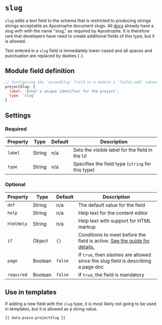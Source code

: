 # `slug`

`slug` adds a text field to the schema that is restricted to producing strings strings acceptable as Apostrophe document slugs. All [docs](/reference/glossary.md#doc) already have a slug with with the name "slug," as required by Apostrophe. It is therefore rare that developers have need to create additional fields of this type, but it is allowed.

Text entered in a `slug` field is immediately lower-cased and all spaces and punctuation are replaced by dashes (`-`).

## Module field definition

```javascript
// Configuring the `secondSlug` field in a module's `fields.add` subsection:
projectSlug: {
  label: 'Enter a unique identifier for the project',
  type: 'slug'
}
```

## Settings

### Required

|  Property | Type   | Default | Description |
|-----------|-----------|-----------|-----------|
|`label` | String | n/a | Sets the visible label for the field in the UI |
|`type` | String | n/a | Specifies the field type (`string` for this type) |

### Optional

|  Property | Type   | Default | Description |
|-----------|-----------|-----------|-----------|
|`def` | String | n/a | The default value for the field |
|`help` | String | n/a | Help text for the content editor |
|`htmlHelp` | String | n/a | Help text with support for HTML markup |
|`if` | Object | `{}` | Conditions to meet before the field is active. [See the guide for details.](/guide/conditional-fields) |
|`page` | Boolean | `false` | If `true`, then slashes are allowed since the slug field is describing a page doc |
|`required` | Boolean | `false` | If `true`, the field is mandatory |

<!-- TODO: 2.x options not yet available -->
<!-- |contextual | Boolean | false | If `true`, it will prevent the field from appearing in the editor modal | -->
<!-- |pattern | String | | Regular expression to validate entries |
|patternErrorMessage | String | | Error message to display if `pattern` does not match | -->
<!-- |readOnly | Boolean | false | If `true`, prevents the user from editing the field value | -->

## Use in templates

If adding a new field with the `slug` type, it is most likely not going to be used in templates, but it is allowed as a string value.

```django
{{ data.piece.projectSlug }}
```
